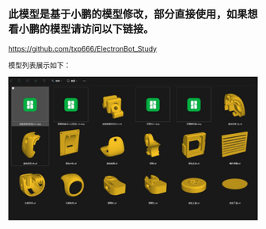 ## 此模型是基于小鹏的模型修改，部分直接使用，如果想看小鹏的模型请访问以下链接。

https://github.com/txp666/ElectronBot_Study

模型列表展示如下：

![image](/image/models.jpg)